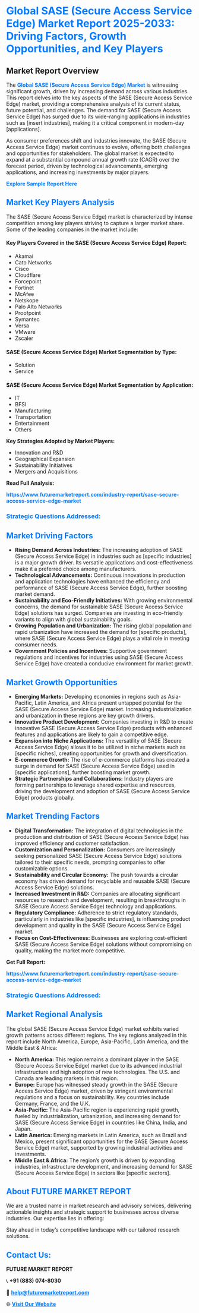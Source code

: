 <h1 style="color: #007BFF;">Global SASE (Secure Access Service Edge) Market Report 2025-2033: Driving Factors, Growth Opportunities, and Key Players</h1>

<section id="overview">
<h2>Market Report Overview</h2>
<p>The <a href="https://www.futuremarketreport.com/industry-report/sase-secure-access-service-edge-market" style="color: #007BFF; text-decoration: none;"><strong>Global SASE (Secure Access Service Edge) Market</strong></a> is witnessing significant growth, driven by increasing demand across various industries. This report delves into the key aspects of the SASE (Secure Access Service Edge) market, providing a comprehensive analysis of its current status, future potential, and challenges. The demand for SASE (Secure Access Service Edge) has surged due to its wide-ranging applications in industries such as [insert industries], making it a critical component in modern-day [applications].</p>
<p>As consumer preferences shift and industries innovate, the SASE (Secure Access Service Edge) market continues to evolve, offering both challenges and opportunities for stakeholders. The global market is expected to expand at a substantial compound annual growth rate (CAGR) over the forecast period, driven by technological advancements, emerging applications, and increasing investments by major players.</p>
</section>

<section id="overview">
<p><a href="https://www.futuremarketreport.com/request-sample/reportId=57303" style="color: #007BFF; text-decoration: none;"><strong>Explore Sample Report Here</strong></a></p>
</section>

<section id="key-players">
<h2 style="color: #007BFF;">Market Key Players Analysis</h2>
<p>The SASE (Secure Access Service Edge) market is characterized by intense competition among key players striving to capture a larger market share. Some of the leading companies in the market include:</p>
<h4>Key Players Covered in the SASE (Secure Access Service Edge) Report:</h4>
<ul><li>Akamai</li><li>Cato Networks</li><li>Cisco</li><li>Cloudflare</li><li>Forcepoint</li><li>Fortinet</li><li>McAfee</li><li>Netskope</li><li>Palo Alto Networks</li><li>Proofpoint</li><li>Symantec</li><li>Versa</li><li>VMware</li><li>Zscaler</li></ul>
<h4>SASE (Secure Access Service Edge) Market Segmentation by Type:</h4>
<ul><li>Solution</li><li>Service</li></ul>

<h4>SASE (Secure Access Service Edge) Market Segmentation by Application:</h4>
<ul><li>IT</li><li>BFSI</li><li>Manufacturing</li><li>Transportation</li><li>Entertainment</li><li>Others</li></ul>
<p><strong>Key Strategies Adopted by Market Players:</strong></p>
<ul>
<li>Innovation and R&D</li>
<li>Geographical Expansion</li>
<li>Sustainability Initiatives</li>
<li>Mergers and Acquisitions</li>
</ul>
</section>

<section>
<p><strong>Read Full Analysis: </strong></p><a href="https://www.futuremarketreport.com/industry-report/sase-secure-access-service-edge-market" style="color: #007BFF; text-decoration: none;"><strong>https://www.futuremarketreport.com/industry-report/sase-secure-access-service-edge-market</strong></a>
<h3 style="color: #007BFF;">Strategic Questions Addressed:</h3>
</section>

<section id="driving-factors">
<h2 style="color: #007BFF;">Market Driving Factors</h2>
<ul>
<li><strong>Rising Demand Across Industries:</strong> The increasing adoption of SASE (Secure Access Service Edge) in industries such as [specific industries] is a major growth driver. Its versatile applications and cost-effectiveness make it a preferred choice among manufacturers.</li>
<li><strong>Technological Advancements:</strong> Continuous innovations in production and application technologies have enhanced the efficiency and performance of SASE (Secure Access Service Edge), further boosting market demand.</li>
<li><strong>Sustainability and Eco-Friendly Initiatives:</strong> With growing environmental concerns, the demand for sustainable SASE (Secure Access Service Edge) solutions has surged. Companies are investing in eco-friendly variants to align with global sustainability goals.</li>
<li><strong>Growing Population and Urbanization:</strong> The rising global population and rapid urbanization have increased the demand for [specific products], where SASE (Secure Access Service Edge) plays a vital role in meeting consumer needs.</li>
<li><strong>Government Policies and Incentives:</strong> Supportive government regulations and incentives for industries using SASE (Secure Access Service Edge) have created a conducive environment for market growth.</li>
</ul>
</section>

<section id="growth-opportunities">
<h2 style="color: #007BFF;">Market Growth Opportunities</h2>
<ul>
<li><strong>Emerging Markets:</strong> Developing economies in regions such as Asia-Pacific, Latin America, and Africa present untapped potential for the SASE (Secure Access Service Edge) market. Increasing industrialization and urbanization in these regions are key growth drivers.</li>
<li><strong>Innovative Product Development:</strong> Companies investing in R&D to create innovative SASE (Secure Access Service Edge) products with enhanced features and applications are likely to gain a competitive edge.</li>
<li><strong>Expansion into Niche Applications:</strong> The versatility of SASE (Secure Access Service Edge) allows it to be utilized in niche markets such as [specific niches], creating opportunities for growth and diversification.</li>
<li><strong>E-commerce Growth:</strong> The rise of e-commerce platforms has created a surge in demand for SASE (Secure Access Service Edge) used in [specific applications], further boosting market growth.</li>
<li><strong>Strategic Partnerships and Collaborations:</strong> Industry players are forming partnerships to leverage shared expertise and resources, driving the development and adoption of SASE (Secure Access Service Edge) products globally.</li>
</ul>
</section>

<section id="trending-factors">
<h2 style="color: #007BFF;">Market Trending Factors</h2>
<ul>
<li><strong>Digital Transformation:</strong> The integration of digital technologies in the production and distribution of SASE (Secure Access Service Edge) has improved efficiency and customer satisfaction.</li>
<li><strong>Customization and Personalization:</strong> Consumers are increasingly seeking personalized SASE (Secure Access Service Edge) solutions tailored to their specific needs, prompting companies to offer customizable options.</li>
<li><strong>Sustainability and Circular Economy:</strong> The push towards a circular economy has driven demand for recyclable and reusable SASE (Secure Access Service Edge) solutions.</li>
<li><strong>Increased Investment in R&D:</strong> Companies are allocating significant resources to research and development, resulting in breakthroughs in SASE (Secure Access Service Edge) technology and applications.</li>
<li><strong>Regulatory Compliance:</strong> Adherence to strict regulatory standards, particularly in industries like [specific industries], is influencing product development and quality in the SASE (Secure Access Service Edge) market.</li>
<li><strong>Focus on Cost-Effectiveness:</strong> Businesses are exploring cost-efficient SASE (Secure Access Service Edge) solutions without compromising on quality, making the market more competitive.</li>
</ul>
</section>

<section>
<p><strong>Get Full Report: </strong></p><a href="https://www.futuremarketreport.com/industry-report/sase-secure-access-service-edge-market" style="color: #007BFF; text-decoration: none;"><strong>https://www.futuremarketreport.com/industry-report/sase-secure-access-service-edge-market</strong></a>
<h3 style="color: #007BFF;">Strategic Questions Addressed:</h3>
</section>


<section id="regional-analysis">
<h2 style="color: #007BFF;">Market Regional Analysis</h2>
<p>The global SASE (Secure Access Service Edge) market exhibits varied growth patterns across different regions. The key regions analyzed in this report include North America, Europe, Asia-Pacific, Latin America, and the Middle East & Africa:</p>
<ul>
<li><strong>North America:</strong> This region remains a dominant player in the SASE (Secure Access Service Edge) market due to its advanced industrial infrastructure and high adoption of new technologies. The U.S. and Canada are leading markets in this region.</li>
<li><strong>Europe:</strong> Europe has witnessed steady growth in the SASE (Secure Access Service Edge) market, driven by stringent environmental regulations and a focus on sustainability. Key countries include Germany, France, and the U.K.</li>
<li><strong>Asia-Pacific:</strong> The Asia-Pacific region is experiencing rapid growth, fueled by industrialization, urbanization, and increasing demand for SASE (Secure Access Service Edge) in countries like China, India, and Japan.</li>
<li><strong>Latin America:</strong> Emerging markets in Latin America, such as Brazil and Mexico, present significant opportunities for the SASE (Secure Access Service Edge) market, supported by growing industrial activities and investments.</li>
<li><strong>Middle East & Africa:</strong> The region’s growth is driven by expanding industries, infrastructure development, and increasing demand for SASE (Secure Access Service Edge) in sectors like [specific sectors].</li>
</ul>
</section>

<footer>
<h2 style="color: #007BFF;">About FUTURE MARKET REPORT</h2>
<p>We are a trusted name in market research and advisory services, delivering actionable insights and strategic support to businesses across diverse industries. Our expertise lies in offering:</p>

<p>Stay ahead in today’s competitive landscape with our tailored research solutions.</p>

<h2 style="color: #007BFF;">Contact Us:</h2>
<p><strong>FUTURE MARKET REPORT</strong></p>
<p>📞 <strong>+91 (883) 074-8030</strong></p>
<p>📧 <strong><a href="mailto:help@futuremarketreport.com" style="color: #007BFF;">help@futuremarketreport.com</a></strong></p>
<p>🌐 <strong><a href="https://www.futuremarketreport.com/" style="color: #007BFF;">Visit Our Website</a></strong></p>
</footer>